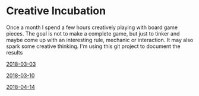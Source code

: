 
# Creative Incubation

Once a month I spend a few hours creatively playing with board game pieces. The goal is not to make a complete game, but just to tinker and maybe come up with an interesting rule, mechanic or interaction. It may also spark some creative thinking. I'm using this git project to document the results

[2018-03-03](entries/2018-03-03/entry.md)

[2018-03-10](entries/2018-03-10/entry.md)

[2018-04-14](entries/2018-04-14/entry.md)
